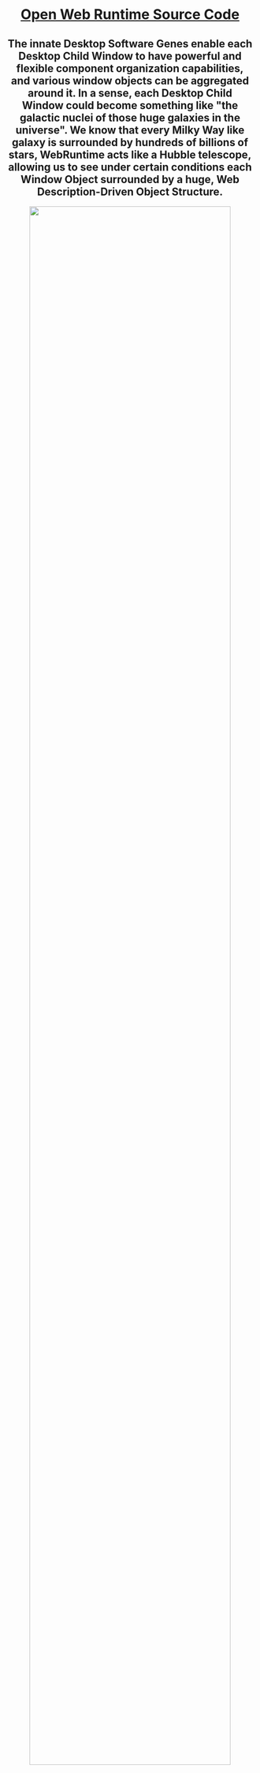<div align=center>

# [Open Web Runtime Source Code](https://github.com/TangramDev/OpenWebRuntime)
</div>
<div align=center>

## The innate Desktop Software Genes enable each Desktop Child Window to have powerful and flexible component organization capabilities, and various window objects can be aggregated around it. In a sense, each Desktop Child Window could become something like "the galactic nuclei of those huge galaxies in the universe". We know that every Milky Way like galaxy is surrounded by hundreds of billions of stars, **WebRuntime** acts like a Hubble telescope, allowing us to see under certain conditions each Window Object surrounded by a huge, Web Description-Driven Object Structure.

</div>

<div align=center id="StartTitle"><img src="https://user-images.githubusercontent.com/26355688/179231601-e18d1e1d-c4a1-422c-bcf3-7111013959bb.gif" width="90%" />

## **(With the help of Webb and Hubble, people can see an extremely enlarged universe. From Hubble deep space to Webb deep space, unimaginable details in the past appear in our sight. Similarly, when we have webruntime in the field of desktop software, a scene worthy of expectation will also appear. With the help of Web Runtime, the desktop is enlarged, and the infinite hierarchy of desktop window can be displayed, If the surrounding space of many child windows enters our horizon, a magnified universe will surface. Indeed, from the perspective of webruntime, a desktop software itself is a universe, and different desktop software can be regarded as different "parallel universes".)**

</div> 
<hr />

<div align=center id="CoreConcept"><img src="https://user-images.githubusercontent.com/26355688/177946608-74c5ab41-95fc-42e8-b3db-6c69459396a6.jpg" width="95%" /></div> 
<hr />

<div align=center id="CoreConcept">
  
# Technical Strategy of Web Runtime will eliminate <br>the Boundary between Desktop Software and Web Browser

<div align=center>

**Thanks to Web Runtime's implementation of the Dynamic Link Library Version of the Chromium Project, <br>developers can use their most familiar development languages (such as C#, MFC, etc.) and the most familiar <br>application structure (such as the application structure from the Visual Studio Wizard) to  develop the Browsing Process <br>of Chromium Project. This strategy will eliminate the Boundary between Desktop Software and Web Browser, <br>and make Web Technology become a part of Desktop Software Basic  Technical Architecture.**
</div>

<div align=left>

**Developers can develop the Browsing Process of the Chromium Project according to their own wishes, which means that completely
different from Standard Web Browsers, the first visible window can be a Developer-Defined Window (such as WinForms or MFC windows, etc.):**</div>
<div align=center id="WinFormBrowser"><img src="https://user-images.githubusercontent.com/26355688/176896509-92769481-8558-4add-948a-8b0e3e6d2269.jpg" width="45%" /><br>
  
  **(First Visible Window is a WinForm)**</div>

<div align=center id="WinFormBrowser"><img src="https://user-images.githubusercontent.com/26355688/176896016-13973932-53ef-4749-9ea6-ccb5c95f9fa8.jpg" width="45%" /><br>
  
  **(First Visible Window is a MFC MDI Frame Window)**</div>
<div align=left>
  
  **In a specific Desktop Application, other Processes of the Chromium Project(such as rendering process, GPU process, etc.)are completely preserved.**</div><hr/>
 
<div align=center id="CoreConcept">
  
# The Web Gene of Desktop Child Window
</div>

<div align=center id="ChildWndGene"><img src="https://user-images.githubusercontent.com/26355688/179455288-7b62f43d-a5e4-4403-bf14-de6c9beb4a25.jpg" width="100%" /><img src="https://user-images.githubusercontent.com/26355688/177030478-b4953bb3-b301-4ab4-9203-18a660307732.gif" width="100%"/>
</div>

<hr />

<div align=center>

<div align=center id="CoreConcept">
  
# The Core Features of Web Runtime
</div>

|_Web Runtime Core Features_|&emsp;&emsp;&emsp;&emsp;&emsp;&emsp;&emsp;&emsp;&emsp;&emsp;&emsp;&emsp;&emsp;&emsp;&emsp;&emsp;&emsp;&emsp;_Description_&emsp;&emsp;&emsp;&emsp;&emsp;&emsp;&emsp;&emsp;&emsp;&emsp;&emsp;&emsp;&emsp;&emsp;&emsp;&emsp;&emsp;&emsp;&emsp;|
| ------ | ---------------------------------------------------------------------------------------------------------------- |
|  <div align=center>**Between any Window Nucleus <br>and its Immediate Parent Window there exists a Web/XML DOM controllable “Window Object Layer Space Structure” around it;**</div> |<div align=center></div><div align=center id = "ChildWndGene2"><br><img id="WebGeneChildWnd" src="https://user-images.githubusercontent.com/26355688/179456149-1a007bee-ed02-4c52-bf8a-ddc55c715b21.jpg" width="100%"/></div>|
|<div align=center id="BasicLayout"><img src="https://user-images.githubusercontent.com/26355688/179394341-176ee7c1-0a9b-44c1-a435-1aa7123fc2dc.png" width="100%"/></div>| <div align=center>**_The Web Runtime_ enables developers to load a Layout Layer Structure <br>between _the Window Nucleus_ and _its Parent Window_ <br>using Web or XML DOM Technology at any stage of the Software Runtime**</div><div align=center id="tabs1"><img src="https://user-images.githubusercontent.com/26355688/179235961-8a088dd4-27c9-42d9-8179-db5ffaf0d3f4.gif" width="100%" /></div>|
|<div align=center id="BasicLayout"><img src="https://user-images.githubusercontent.com/26355688/179395039-e1be757f-c499-4ba1-9ec8-21dcacccf469.png" width="100%"/></div>|<img id="BrowsingProcess" src="https://user-images.githubusercontent.com/26355688/179390066-6163f407-8424-4c68-9217-fffe300e062c.gif" width="100%"/></div>|  
| <div align=center>__.NET Framework for Desktop Application__</div> |<div align=center>_Similar to __Microsoft Visual Basic for Application__, __Web Runtime__ supports <br>__.NET Framework for Desktop Application__, which means that both __WinForm__ and __Usercontrol__ <br>are  within the scope of "__Content-Oriented WebDOM__" of the application._</div><div align=center id="ClrForApp"><img src="https://user-images.githubusercontent.com/26355688/179387353-e9ad7cab-20ac-401d-89dd-ae0396e6e20b.jpg" width="100%"/></div><br><div align=center>__Developers can instantiate WinForm object instances in web pages, and use WinForm, <br>Usercontrol and standard DOM elements to synthesize new web pages. Developers can process .NET object events in the page. Web Runtime implements The two-way delegation mechanism makes Web and desktop elements (Win32 elements and WinForm, Usercontrol, etc.) friendly interoperability.__</div>|    
| <div align=center>__Desktop Application System <br>Runtime Instance State__</div> |<div align=center>__Web Runtime allows an executable file to have any number of "Runtime Instance States",<br>which is significantly different from traditional development techniques. Each<br>"Runtime Instance State“ depends on a local folder, and within each such folder contains <br>a configuration file, an initialization Web page and subfolders closely related to the <br>runtime state, data files, and a necessary component of the application system. Different <br>Runtime States have completely different runtime structures, like a Second-Order Partial<br>Differential Equation, we know that every Second-Order Partial Differential Equation with <br>clear physical meaning (such as the famous wave equation), Its initial value conditions <br>and boundary conditions determine the physical meaning of the solution of this equation.<br>The description of each Desktop Application Runtime Instance State may determine the <br>structure of a software universe, and the differences between different states can be <br>interpreted as Different Parallel Universes.__</div>|  
</div>
<hr />


  # Application Development

  
| _Application Type_       | _description_                                                                              |
| ------------------------ | ---------------------------------------------------------------------------------------------------------------- |
| <div align=center>__[Modify the WinForm Application Project so that it can be compiled into the Browsing Process of Chromium Project](https://github.com/TangramDev/.github/blob/main/document/winformdev.md)__</div>|<div align=center id="WinFormBrowser"><img src="https://user-images.githubusercontent.com/26355688/176896509-92769481-8558-4add-948a-8b0e3e6d2269.jpg" width="75%" /></div>|  
|  <div align=center> __[Modify the MFC Application Project so that it can be compiled into the Browsing Process of Chromium Project](https://github.com/TangramDev/.github/blob/main/document/mfcexe.md)__</div> |<div align=center>__How to convert existing or newly created desktop software projects into projects that match the Browser Process of Chromium Project is the first key problem faced by WebRuntime Development.__</div> <div align=center><img src="https://user-images.githubusercontent.com/26355688/178922407-5518d8eb-a7db-4cc1-912f-0f03060fbd32.gif" width="100%"/></div>|
| <div align=center>**[MFC Desktop Application System: Document Template](https://github.com/TangramDev/.github/blob/main/document/mfcexe.md)**</div> |<div align=center>_Different from the traditional MFC Architecture, WebRuntime enables every __MFC Multi-Document-Interface__ Application System that supports the Doc/View architecture to support the document architecture based on Web technology, which means that every "Runtime Instance State" of such application will support any number of document templates , each document template will have its own object structure. This design makes the Multi-Document-Interface application truly realize the meaning of "Multi-Document". If the traditional MFC Doc/View Architecture is "__rigid__", then the WebRuntime-based Doc/View architecture It can be said to be "__flexible__"._</div>| 
| <div align=center>**[MFC Desktop Application System: MFC View](https://github.com/TangramDev/.github/blob/main/document/mfcexe.md)**</div> |<div align=center>_Allowing MFC Desktop Applications to support any number of CView-derived objects is one of the places to reflect the flexibility of WebRuntime. When MFC View becomes part of the Web DOM, the Doc/View architecture based on traditional technology is dwarfed. In fact, WebRuntime provides developers with greater freedom, allowing developers to incorporate more generalized MFC CWnd derived objects into the scope of the Web DOM. Based on this idea, developers can flexibly use Web technology controls wider objects like "Docking ControlBar" etc......_</div>|
 
 
